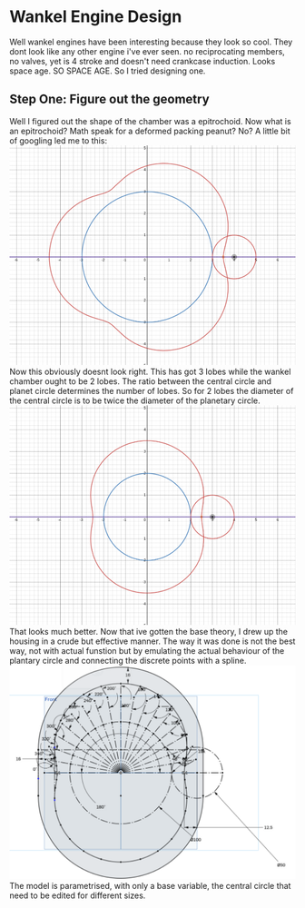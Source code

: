 # Wankel Engine Design
Well wankel engines have been interesting because they look so cool. They dont look like any other engine i've ever seen. no reciprocating members, no valves, yet is 4 stroke and doesn't need crankcase induction. Looks space age. SO SPACE AGE. So I tried designing one.

## Step One: Figure out the geometry
Well I figured out the shape of the chamber was a epitrochoid. Now what is an epitrochoid? Math speak for a deformed packing peanut? No? A little bit of googling led me to this:
![THIS is an epitrochoid](https://raw.githubusercontent.com/GrouchySmoke/GrouchySmoke.github.io/main/docs/assets/epitrochoid.png)
Now this obviously doesnt look right. This has got 3 lobes while the wankel chamber ought to be 2 lobes. The ratio between the central circle and planet circle determines the number of lobes. So for 2 lobes the diameter of the central circle is to be twice the diameter of the planetary circle.
![better Epitrochoid](https://raw.githubusercontent.com/GrouchySmoke/GrouchySmoke.github.io/main/docs/assets/wnkl.png)
That looks much better. Now that ive gotten the base theory, I drew up the housing in a crude but effective manner. The way it was done is not the best way, not with actual funstion but by emulating the actual behaviour of the plantary circle and connecting the discrete points with a spline.
![Housing](https://raw.githubusercontent.com/GrouchySmoke/GrouchySmoke.github.io/main/docs/assets/housing.png)
The model is parametrised, with only a base variable, the central circle that need to be edited for different sizes.
